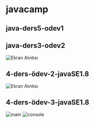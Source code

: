 # javacamp

## java-ders5-odev1



## java-ders3-odev2
![Ekran Alıntısı](https://user-images.githubusercontent.com/77547474/116893861-1ed09980-ac3a-11eb-97c0-e027bc9cd294.PNG)

## 4-ders-ödev-2-javaSE1.8
![Ekran Alıntısı](https://user-images.githubusercontent.com/77547474/117014153-328f0500-acf9-11eb-9da7-6d86befcd672.PNG)


## 4-ders-ödev-3-javaSE1.8
![main](https://user-images.githubusercontent.com/77547474/117075276-3a709880-ad3d-11eb-8d57-55fab087efc9.PNG)
![console](https://user-images.githubusercontent.com/77547474/117075293-3fcde300-ad3d-11eb-98ad-0fe25b5f5255.PNG)




